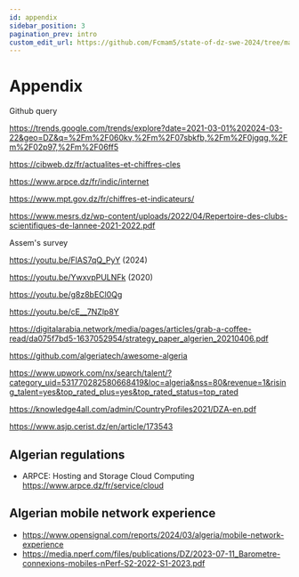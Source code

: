 ```yaml
---
id: appendix
sidebar_position: 3
pagination_prev: intro
custom_edit_url: https://github.com/Fcmam5/state-of-dz-swe-2024/tree/master/website/docs/Appendix/raw-results.md
---
```


# Appendix

Github query

https://trends.google.com/trends/explore?date=2021-03-01%202024-03-22&geo=DZ&q=%2Fm%2F060kv,%2Fm%2F07sbkfb,%2Fm%2F0jgqg,%2Fm%2F02p97,%2Fm%2F06ff5

https://cibweb.dz/fr/actualites-et-chiffres-cles

https://www.arpce.dz/fr/indic/internet

https://www.mpt.gov.dz/fr/chiffres-et-indicateurs/

https://www.mesrs.dz/wp-content/uploads/2022/04/Repertoire-des-clubs-scientifiques-de-lannee-2021-2022.pdf

Assem's survey

https://youtu.be/FlAS7qQ_PyY (2024)

https://youtu.be/YwxvpPULNFk (2020)

https://youtu.be/g8z8bECl0Qg

https://youtu.be/cE__7NZlp8Y

https://digitalarabia.network/media/pages/articles/grab-a-coffee-read/da075f7bd5-1637052954/strategy_paper_algerien_20210406.pdf

https://github.com/algeriatech/awesome-algeria

https://www.upwork.com/nx/search/talent/?category_uid=531770282580668419&loc=algeria&nss=80&revenue=1&rising_talent=yes&top_rated_plus=yes&top_rated_status=top_rated

https://knowledge4all.com/admin/CountryProfiles2021/DZA-en.pdf

https://www.asjp.cerist.dz/en/article/173543


## Algerian regulations

- ARPCE: Hosting and Storage  Cloud Computing https://www.arpce.dz/fr/service/cloud
## Algerian mobile network experience

- https://www.opensignal.com/reports/2024/03/algeria/mobile-network-experience
- https://media.nperf.com/files/publications/DZ/2023-07-11_Barometre-connexions-mobiles-nPerf-S2-2022-S1-2023.pdf